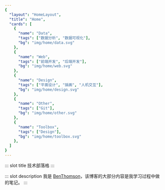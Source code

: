 ```yaml
---
{
  "layout": "HomeLayout",
  "title": "Home",
  "cards": [
    {
      "name": "Data",
      "tags": ["数据分析", "数据可视化"],
      "bg": "img/home/data.svg"
    },
    {
      "name": "Web",
      "tags": ["前端开发", "后端开发"],
      "bg": "img/home/web.svg"
    },
    {
      "name": "Design",
      "tags": ["平面设计", "插画", "人机交互"],
      "bg": "img/home/design.svg"
    },
    {
      "name": "Other",
      "tags": ["Git"],
      "bg": "img/home/other.svg"
    },
    {
      "name": "Toolbox",
      "tags": ["Design"],
      "bg": "img/home/toolbox.svg"
    },
  ]
}
---
```

::: slot title
技术部落格
:::

::: slot description
我是 [BenThomson](https://benbinbin.github.io/Portfolio/)，该博客的大部分内容是我学习过程中做的笔记。
:::

